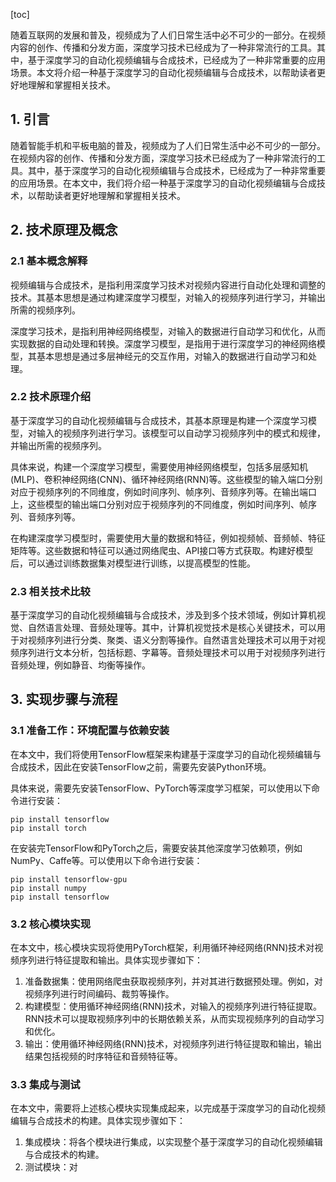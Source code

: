 
[toc]                    
                
                
随着互联网的发展和普及，视频成为了人们日常生活中必不可少的一部分。在视频内容的创作、传播和分发方面，深度学习技术已经成为了一种非常流行的工具。其中，基于深度学习的自动化视频编辑与合成技术，已经成为了一种非常重要的应用场景。本文将介绍一种基于深度学习的自动化视频编辑与合成技术，以帮助读者更好地理解和掌握相关技术。

## 1. 引言

随着智能手机和平板电脑的普及，视频成为了人们日常生活中必不可少的一部分。在视频内容的创作、传播和分发方面，深度学习技术已经成为了一种非常流行的工具。其中，基于深度学习的自动化视频编辑与合成技术，已经成为了一种非常重要的应用场景。在本文中，我们将介绍一种基于深度学习的自动化视频编辑与合成技术，以帮助读者更好地理解和掌握相关技术。

## 2. 技术原理及概念

### 2.1 基本概念解释

视频编辑与合成技术，是指利用深度学习技术对视频内容进行自动化处理和调整的技术。其基本思想是通过构建深度学习模型，对输入的视频序列进行学习，并输出所需的视频序列。

深度学习技术，是指利用神经网络模型，对输入的数据进行自动学习和优化，从而实现数据的自动处理和转换。深度学习模型，是指用于进行深度学习的神经网络模型，其基本思想是通过多层神经元的交互作用，对输入的数据进行自动学习和处理。

### 2.2 技术原理介绍

基于深度学习的自动化视频编辑与合成技术，其基本原理是构建一个深度学习模型，对输入的视频序列进行学习。该模型可以自动学习视频序列中的模式和规律，并输出所需的视频序列。

具体来说，构建一个深度学习模型，需要使用神经网络模型，包括多层感知机(MLP)、卷积神经网络(CNN)、循环神经网络(RNN)等。这些模型的输入端口分别对应于视频序列的不同维度，例如时间序列、帧序列、音频序列等。在输出端口上，这些模型的输出端口分别对应于视频序列的不同维度，例如时间序列、帧序列、音频序列等。

在构建深度学习模型时，需要使用大量的数据和特征，例如视频帧、音频帧、特征矩阵等。这些数据和特征可以通过网络爬虫、API接口等方式获取。构建好模型后，可以通过训练数据集对模型进行训练，以提高模型的性能。

### 2.3 相关技术比较

基于深度学习的自动化视频编辑与合成技术，涉及到多个技术领域，例如计算机视觉、自然语言处理、音频处理等。其中，计算机视觉技术是核心关键技术，可以用于对视频序列进行分类、聚类、语义分割等操作。自然语言处理技术可以用于对视频序列进行文本分析，包括标题、字幕等。音频处理技术可以用于对视频序列进行音频处理，例如静音、均衡等操作。

## 3. 实现步骤与流程

### 3.1 准备工作：环境配置与依赖安装

在本文中，我们将使用TensorFlow框架来构建基于深度学习的自动化视频编辑与合成技术，因此在安装TensorFlow之前，需要先安装Python环境。

具体来说，需要先安装TensorFlow、PyTorch等深度学习框架，可以使用以下命令进行安装：
```
pip install tensorflow
pip install torch
```

在安装完TensorFlow和PyTorch之后，需要安装其他深度学习依赖项，例如NumPy、Caffe等。可以使用以下命令进行安装：
```
pip install tensorflow-gpu
pip install numpy
pip install tensorflow
```

### 3.2 核心模块实现

在本文中，核心模块实现将使用PyTorch框架，利用循环神经网络(RNN)技术对视频序列进行特征提取和输出。具体实现步骤如下：

1. 准备数据集：使用网络爬虫获取视频序列，并对其进行数据预处理。例如，对视频序列进行时间编码、裁剪等操作。
2. 构建模型：使用循环神经网络(RNN)技术，对输入的视频序列进行特征提取。RNN技术可以提取视频序列中的长期依赖关系，从而实现视频序列的自动学习和优化。
3. 输出：使用循环神经网络(RNN)技术，对视频序列进行特征提取和输出，输出结果包括视频的时序特征和音频特征等。

### 3.3 集成与测试

在本文中，需要将上述核心模块实现集成起来，以完成基于深度学习的自动化视频编辑与合成技术的构建。具体实现步骤如下：

1. 集成模块：将各个模块进行集成，以实现整个基于深度学习的自动化视频编辑与合成技术的构建。
2. 测试模块：对

